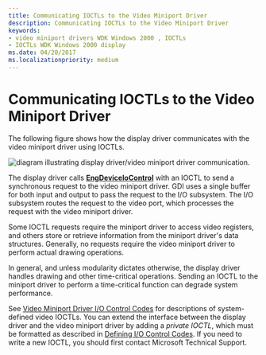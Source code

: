 ```yaml
---
title: Communicating IOCTLs to the Video Miniport Driver
description: Communicating IOCTLs to the Video Miniport Driver
keywords:
- video miniport drivers WDK Windows 2000 , IOCTLs
- IOCTLs WDK Windows 2000 display
ms.date: 04/20/2017
ms.localizationpriority: medium
---
```


# Communicating IOCTLs to the Video Miniport Driver

The following figure shows how the display driver communicates with the video miniport driver using IOCTLs.

![diagram illustrating display driver/video miniport driver communication.](images/dpy2.png)

The display driver calls [**EngDeviceIoControl**](/windows/win32/api/winddi/nf-winddi-engdeviceiocontrol) with an IOCTL to send a synchronous request to the video miniport driver. GDI uses a single buffer for both input and output to pass the request to the I/O subsystem. The I/O subsystem routes the request to the video port, which processes the request with the video miniport driver.

Some IOCTL requests require the miniport driver to access video registers, and others store or retrieve information from the miniport driver's data structures. Generally, no requests require the video miniport driver to perform actual drawing operations.

In general, and unless modularity dictates otherwise, the display driver handles drawing and other time-critical operations. Sending an IOCTL to the miniport driver to perform a time-critical function can degrade system performance.

See [Video Miniport Driver I/O Control Codes](/windows-hardware/drivers/ddi/ntddvdeo) for descriptions of system-defined video IOCTLs. You can extend the interface between the display driver and the video miniport driver by adding a *private IOCTL*, which must be formatted as described in [Defining I/O Control Codes](../kernel/defining-i-o-control-codes.md). If you need to write a new IOCTL, you should first contact Microsoft Technical Support.
